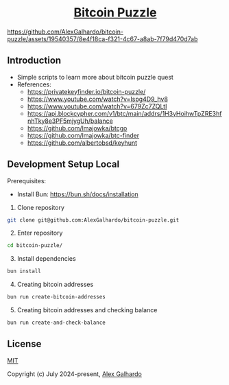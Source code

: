 <div align="center">
 <h1 align="center"><a href="https://privatekeyfinder.io/bitcoin-puzzle/" target="_blank">Bitcoin Puzzle</a></h1>
</div>

https://github.com/AlexGalhardo/bitcoin-puzzle/assets/19540357/8e4f18ca-f321-4c67-a8ab-7f79d470d7ab

## Introduction

- Simple scripts to learn more about bitcoin puzzle quest
- References:
   - https://privatekeyfinder.io/bitcoin-puzzle/
   - https://www.youtube.com/watch?v=Ispg4D9_hv8
   - https://www.youtube.com/watch?v=679Zc7ZQLtI
   - https://api.blockcypher.com/v1/btc/main/addrs/1H3yHoihwTpZRE3hfnhTky8e3PF5mjygUh/balance
   - https://github.com/lmajowka/btcgo
   - https://github.com/lmajowka/btc-finder
   - https://github.com/albertobsd/keyhunt

## Development Setup Local

Prerequisites:
   - Install Bun: https://bun.sh/docs/installation

1. Clone repository
```bash
git clone git@github.com:AlexGalhardo/bitcoin-puzzle.git
```

2. Enter repository
```bash
cd bitcoin-puzzle/
```

3. Install dependencies
```bash
bun install
```

4. Creating bitcoin addresses
```bash
bun run create-bitcoin-addresses
```

5. Creating bitcoin addresses and checking balance
```bash
bun run create-and-check-balance
```

## License

[MIT](http://opensource.org/licenses/MIT)

Copyright (c) July 2024-present, [Alex Galhardo](https://github.com/AlexGalhardo)
